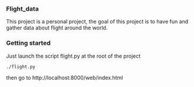 ### Flight_data

This project is a personal project, the goal of this project is to have fun and gather data about flight around the world.

### Getting started

Just launch the script flight.py at the root of the project

`./flight.py`

then go to http://localhost:8000/web/index.html
